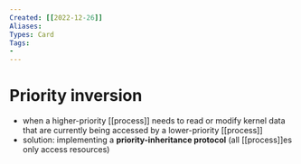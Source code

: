 ```yaml
---
Created: [[2022-12-26]]
Aliases: 
Types: Card
Tags: 
- 
---
```

# Priority inversion
- when a higher-priority [[process]] needs to read or modify kernel data that are currently being accessed by a lower-priority [[process]]
- solution: implementing a **priority-inheritance protocol** (all [[process]]es only access resources)
